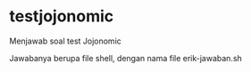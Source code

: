 # testjojonomic

Menjawab soal test Jojonomic

Jawabanya berupa file shell, dengan nama file erik-jawaban.sh
